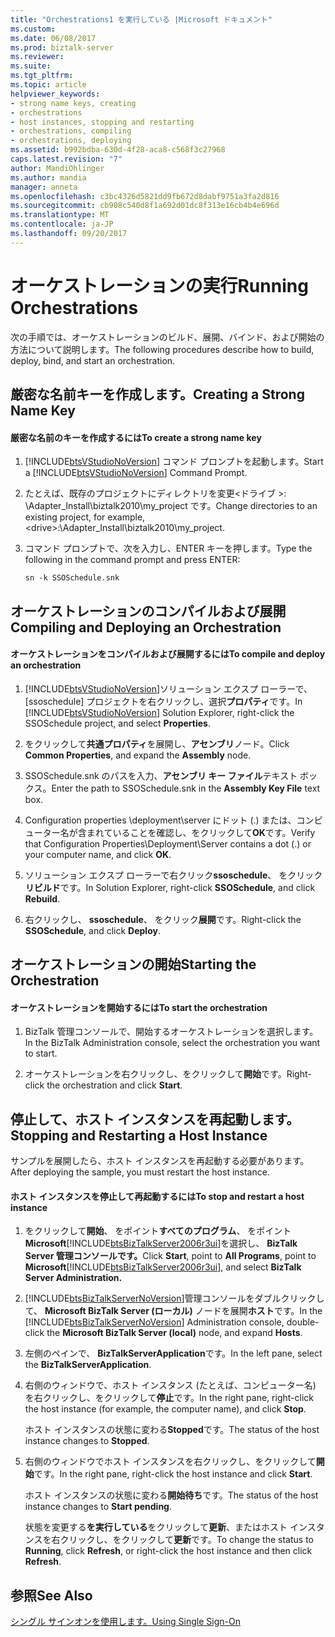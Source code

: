 ```yaml
---
title: "Orchestrations1 を実行している |Microsoft ドキュメント"
ms.custom: 
ms.date: 06/08/2017
ms.prod: biztalk-server
ms.reviewer: 
ms.suite: 
ms.tgt_pltfrm: 
ms.topic: article
helpviewer_keywords:
- strong name keys, creating
- orchestrations
- host instances, stopping and restarting
- orchestrations, compiling
- orchestrations, deploying
ms.assetid: b992bdba-630d-4f28-aca8-c568f3c27968
caps.latest.revision: "7"
author: MandiOhlinger
ms.author: mandia
manager: anneta
ms.openlocfilehash: c3bc4326d5821dd9fb672d8dabf9751a3fa2d816
ms.sourcegitcommit: cb908c540d8f1a692d01dc8f313e16cb4b4e696d
ms.translationtype: MT
ms.contentlocale: ja-JP
ms.lasthandoff: 09/20/2017
---
```

# <a name="running-orchestrations"></a><span data-ttu-id="6dccf-102">オーケストレーションの実行</span><span class="sxs-lookup"><span data-stu-id="6dccf-102">Running Orchestrations</span></span>
<span data-ttu-id="6dccf-103">次の手順では、オーケストレーションのビルド、展開、バインド、および開始の方法について説明します。</span><span class="sxs-lookup"><span data-stu-id="6dccf-103">The following procedures describe how to build, deploy, bind, and start an orchestration.</span></span>  
  
## <a name="creating-a-strong-name-key"></a><span data-ttu-id="6dccf-104">厳密な名前キーを作成します。</span><span class="sxs-lookup"><span data-stu-id="6dccf-104">Creating a Strong Name Key</span></span>  
  
#### <a name="to-create-a-strong-name-key"></a><span data-ttu-id="6dccf-105">厳密な名前のキーを作成するには</span><span class="sxs-lookup"><span data-stu-id="6dccf-105">To create a strong name key</span></span>  
  
1.  <span data-ttu-id="6dccf-106">[!INCLUDE[btsVStudioNoVersion](../includes/btsvstudionoversion-md.md)] コマンド プロンプトを起動します。</span><span class="sxs-lookup"><span data-stu-id="6dccf-106">Start a [!INCLUDE[btsVStudioNoVersion](../includes/btsvstudionoversion-md.md)] Command Prompt.</span></span>  
  
2.  <span data-ttu-id="6dccf-107">たとえば、既存のプロジェクトにディレクトリを変更\<ドライブ >: \Adapter_Install\biztalk2010\my_project です。</span><span class="sxs-lookup"><span data-stu-id="6dccf-107">Change directories to an existing project, for example, \<drive>:\Adapter_Install\biztalk2010\my_project.</span></span>  
  
3.  <span data-ttu-id="6dccf-108">コマンド プロンプトで、次を入力し、ENTER キーを押します。</span><span class="sxs-lookup"><span data-stu-id="6dccf-108">Type the following in the command prompt and press ENTER:</span></span>  
  
     `sn -k SSOSchedule.snk`  
  
## <a name="compiling-and-deploying-an-orchestration"></a><span data-ttu-id="6dccf-109">オーケストレーションのコンパイルおよび展開</span><span class="sxs-lookup"><span data-stu-id="6dccf-109">Compiling and Deploying an Orchestration</span></span>  
  
#### <a name="to-compile-and-deploy-an-orchestration"></a><span data-ttu-id="6dccf-110">オーケストレーションをコンパイルおよび展開するには</span><span class="sxs-lookup"><span data-stu-id="6dccf-110">To compile and deploy an orchestration</span></span>  
  
1.  <span data-ttu-id="6dccf-111">[!INCLUDE[btsVStudioNoVersion](../includes/btsvstudionoversion-md.md)]ソリューション エクスプ ローラーで、[ssoschedule] プロジェクトを右クリックし、選択**プロパティ**です。</span><span class="sxs-lookup"><span data-stu-id="6dccf-111">In [!INCLUDE[btsVStudioNoVersion](../includes/btsvstudionoversion-md.md)] Solution Explorer, right-click the SSOSchedule project, and select **Properties**.</span></span>  
  
2.  <span data-ttu-id="6dccf-112">をクリックして**共通プロパティ**を展開し、**アセンブリ**ノード。</span><span class="sxs-lookup"><span data-stu-id="6dccf-112">Click **Common Properties**, and expand the **Assembly** node.</span></span>  
  
3.  <span data-ttu-id="6dccf-113">SSOSchedule.snk のパスを入力、**アセンブリ キー ファイル**テキスト ボックス。</span><span class="sxs-lookup"><span data-stu-id="6dccf-113">Enter the path to SSOSchedule.snk in the **Assembly Key File** text box.</span></span>  
  
4.  <span data-ttu-id="6dccf-114">Configuration properties \deployment\server にドット (.) または、コンピューター名が含まれていることを確認し、をクリックして**OK**です。</span><span class="sxs-lookup"><span data-stu-id="6dccf-114">Verify that Configuration Properties\Deployment\Server contains a dot (.) or your computer name, and click **OK**.</span></span>  
  
5.  <span data-ttu-id="6dccf-115">ソリューション エクスプ ローラーで右クリック**ssoschedule**、 をクリック**リビルド**です。</span><span class="sxs-lookup"><span data-stu-id="6dccf-115">In Solution Explorer, right-click **SSOSchedule**, and click **Rebuild**.</span></span>  
  
6.  <span data-ttu-id="6dccf-116">右クリックし、 **ssoschedule**、 をクリック**展開**です。</span><span class="sxs-lookup"><span data-stu-id="6dccf-116">Right-click the **SSOSchedule**, and click **Deploy**.</span></span>  
  
## <a name="starting-the-orchestration"></a><span data-ttu-id="6dccf-117">オーケストレーションの開始</span><span class="sxs-lookup"><span data-stu-id="6dccf-117">Starting the Orchestration</span></span>  
  
#### <a name="to-start-the-orchestration"></a><span data-ttu-id="6dccf-118">オーケストレーションを開始するには</span><span class="sxs-lookup"><span data-stu-id="6dccf-118">To start the orchestration</span></span>  
  
1.  <span data-ttu-id="6dccf-119">BizTalk 管理コンソールで、開始するオーケストレーションを選択します。</span><span class="sxs-lookup"><span data-stu-id="6dccf-119">In the BizTalk Administration console, select the orchestration you want to start.</span></span>  
  
2.  <span data-ttu-id="6dccf-120">オーケストレーションを右クリックし、をクリックして**開始**です。</span><span class="sxs-lookup"><span data-stu-id="6dccf-120">Right-click the orchestration and click **Start**.</span></span>  
  
## <a name="stopping-and-restarting-a-host-instance"></a><span data-ttu-id="6dccf-121">停止して、ホスト インスタンスを再起動します。</span><span class="sxs-lookup"><span data-stu-id="6dccf-121">Stopping and Restarting a Host Instance</span></span>  
 <span data-ttu-id="6dccf-122">サンプルを展開したら、ホスト インスタンスを再起動する必要があります。</span><span class="sxs-lookup"><span data-stu-id="6dccf-122">After deploying the sample, you must restart the host instance.</span></span>  
  
#### <a name="to-stop-and-restart-a-host-instance"></a><span data-ttu-id="6dccf-123">ホスト インスタンスを停止して再起動するには</span><span class="sxs-lookup"><span data-stu-id="6dccf-123">To stop and restart a host instance</span></span>  
  
1.  <span data-ttu-id="6dccf-124">をクリックして**開始**、 をポイント**すべてのプログラム**、 をポイント**Microsoft**[!INCLUDE[btsBizTalkServer2006r3ui](../includes/btsbiztalkserver2006r3ui-md.md)]を選択し、 **BizTalk Server 管理コンソールです。**</span><span class="sxs-lookup"><span data-stu-id="6dccf-124">Click **Start**, point to **All Programs**, point to **Microsoft**[!INCLUDE[btsBizTalkServer2006r3ui](../includes/btsbiztalkserver2006r3ui-md.md)], and select **BizTalk Server Administration.**</span></span>  
  
2.  <span data-ttu-id="6dccf-125">[!INCLUDE[btsBizTalkServerNoVersion](../includes/btsbiztalkservernoversion-md.md)]管理コンソールをダブルクリックして、 **Microsoft BizTalk Server (ローカル)**  ノードを展開**ホスト**です。</span><span class="sxs-lookup"><span data-stu-id="6dccf-125">In the [!INCLUDE[btsBizTalkServerNoVersion](../includes/btsbiztalkservernoversion-md.md)] Administration console, double-click the **Microsoft BizTalk Server (local)** node, and expand **Hosts**.</span></span>  
  
3.  <span data-ttu-id="6dccf-126">左側のペインで、 **BizTalkServerApplication**です。</span><span class="sxs-lookup"><span data-stu-id="6dccf-126">In the left pane, select the **BizTalkServerApplication**.</span></span>  
  
4.  <span data-ttu-id="6dccf-127">右側のウィンドウで、ホスト インスタンス (たとえば、コンピューター名) を右クリックし、をクリックして**停止**です。</span><span class="sxs-lookup"><span data-stu-id="6dccf-127">In the right pane, right-click the host instance (for example, the computer name), and click **Stop**.</span></span>  
  
     <span data-ttu-id="6dccf-128">ホスト インスタンスの状態に変わる**Stopped**です。</span><span class="sxs-lookup"><span data-stu-id="6dccf-128">The status of the host instance changes to **Stopped**.</span></span>  
  
5.  <span data-ttu-id="6dccf-129">右側のウィンドウでホスト インスタンスを右クリックし、をクリックして**開始**です。</span><span class="sxs-lookup"><span data-stu-id="6dccf-129">In the right pane, right-click the host instance and click **Start**.</span></span>  
  
     <span data-ttu-id="6dccf-130">ホスト インスタンスの状態に変わる**開始待ち**です。</span><span class="sxs-lookup"><span data-stu-id="6dccf-130">The status of the host instance changes to **Start pending**.</span></span>  
  
     <span data-ttu-id="6dccf-131">状態を変更する**を実行している**をクリックして**更新**、またはホスト インスタンスを右クリックし、をクリックして**更新**です。</span><span class="sxs-lookup"><span data-stu-id="6dccf-131">To change the status to **Running**, click **Refresh**, or right-click the host instance and then click **Refresh**.</span></span>  
  
## <a name="see-also"></a><span data-ttu-id="6dccf-132">参照</span><span class="sxs-lookup"><span data-stu-id="6dccf-132">See Also</span></span>  
 [<span data-ttu-id="6dccf-133">シングル サインオンを使用します。</span><span class="sxs-lookup"><span data-stu-id="6dccf-133">Using Single Sign-On</span></span>](../core/using-single-sign-on3.md)